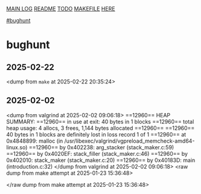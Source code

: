 [MAIN LOG](log.md)
[README](README.md)
[TODO](TODO.md)
[MAKEFILE](logmakefile.md)
[HERE](logbugs.md)

[#bughunt](#bughunt)
#	bughunt
##	2025-02-22
<dump from `make` at 2025-02-22 20:35:24>
[](../triplet/stack/stack_maker.c#L45)
[](../triplet/stack/stack_maker.c#L96)
[](../triplet/stack/stack_maker.c#L130)
<!-- [](stack/stack_maker.c): In function ‘positioner’:
stack/stack_maker.c:96:19: error: too many arguments to function ‘highlow_value’
   96 |         highest = highlow_value(*stack, argn + 1, INT_MIN);
      |                   ^~~~~~~~~~~~~
stack/stack_maker.c:15:10: note: declared here
   15 | t_stack *highlow_value(t_stack *stack, int argn);
      |          ^~~~~~~~~~~~~
stack/stack_maker.c: In function ‘highlow_value’:
stack/stack_maker.c:130:15: warning: assignment to ‘t_stack *’ {aka ‘struct s_stack *’} from incompatible pointer type ‘struct s_stack **’ [-Wincompatible-pointer-types]
  130 |         modus = stack->head;
      |               ^
stack/stack_maker.c:135:31: warning: assignment to ‘t_stack *’ {aka ‘struct s_stack *’} from ‘int’ makes pointer from integer without a cast [-Wint-conversion]
  135 |                         modus = stack->value;
      |                               ^
make: *** [Makefile:45: stack/stack_maker.o] Error 1 -->

##	2025-02-02
<dump from valgrind at 2025-02-02 09:06:18>
==12960== HEAP SUMMARY:
==12960==     in use at exit: 40 bytes in 1 blocks
==12960==   total heap usage: 4 allocs, 3 frees, 1,144 bytes allocated
==12960== 
==12960== 40 bytes in 1 blocks are definitely lost in loss record 1 of 1
==12960==    at 0x4848899: malloc (in /usr/libexec/valgrind/vgpreload_memcheck-amd64-linux.so)
==12960==    by 0x402238: arg_stacker (stack_maker.c:59)
==12960==    by 0x4020EF: stack_filler (stack_maker.c:46)
==12960==    by 0x402010: stack_maker (stack_maker.c:20)
==12960==    by 0x40183D: main (introduction.c:32)
</dump from valgrind at 2025-02-02 09:06:18>
<raw dump from make attempt at 2025-01-23 15:36:48>
<!-- <raw dump from make attempt at 2025-01-23 15:36:48>
c3a6c4% make
cc -g -c algorithm.c -o algorithm.o -I push_swap.h
algorithm.c:273:25: error: too few arguments to function call, expected 3, have 2
                        dosort_def(stack_a, i);
                        ~~~~~~~~~~           ^
algorithm.c:20:7: note: 'dosort_def' declared here
void            dosort_def(t_stack **stack, t_stack **kcats, int flag);
                ^
algorithm.c:292:12: error: too few arguments to function call, expected 2, have 0
                dd(do_pb(), (*stack), (*kcats));
                   ~~~~~ ^
./push_swap.h:42:7: note: 'do_pb' declared here
void            do_pb(t_stack **stack_a, t_stack **stack_b);
                ^
algorithm.c:293:9: warning: incompatible pointer types passing 't_stack *' (aka 'struct s_stack *') to parameter of type 't_stack **' (aka 'struct s_stack **'); take the address with & [-Wincompatible-pointer-types]
                do_pb((*stack), (*kcats));
                      ^~~~~~~~
                      &
./push_swap.h:42:23: note: passing argument to parameter 'stack_a' here
void            do_pb(t_stack **stack_a, t_stack **stack_b);
                                ^
algorithm.c:293:19: warning: incompatible pointer types passing 't_stack *' (aka 'struct s_stack *') to parameter of type 't_stack **' (aka 'struct s_stack **'); take the address with & [-Wincompatible-pointer-types]
                do_pb((*stack), (*kcats));
                                ^~~~~~~~
                                &
./push_swap.h:42:42: note: passing argument to parameter 'stack_b' here
void            do_pb(t_stack **stack_a, t_stack **stack_b);
                                                   ^
algorithm.c:297:17: error: too few arguments to function call, expected 2, have 1
                do_pb((*stack));
                ~~~~~         ^
./push_swap.h:42:7: note: 'do_pb' declared here
void            do_pb(t_stack **stack_a, t_stack **stack_b);
                ^
algorithm.c:298:9: warning: incompatible pointer types passing 't_stack *' (aka 'struct s_stack *') to parameter of type 't_stack **' (aka 'struct s_stack **'); take the address with & [-Wincompatible-pointer-types]
                do_sa((*stack));
                      ^~~~~~~~
                      &
./push_swap.h:44:23: note: passing argument to parameter 'stack' here
void            do_sa(t_stack **stack);
                                ^
algorithm.c:299:12: error: too few arguments to function call, expected 2, have 0
                dd(do_pb(), (*stack), (*kcats));
                   ~~~~~ ^
./push_swap.h:42:7: note: 'do_pb' declared here
void            do_pb(t_stack **stack_a, t_stack **stack_b);
                ^
algorithm.c:303:9: warning: incompatible pointer types passing 't_stack *' (aka 'struct s_stack *') to parameter of type 't_stack **' (aka 'struct s_stack **'); take the address with & [-Wincompatible-pointer-types]
                do_sa((*stack));
                      ^~~~~~~~
                      &
./push_swap.h:44:23: note: passing argument to parameter 'stack' here
void            do_sa(t_stack **stack);
                                ^
algorithm.c:304:12: error: too few arguments to function call, expected 2, have 0
                dd(do_pb(), (*stack), (*kcats));
                   ~~~~~ ^
./push_swap.h:42:7: note: 'do_pb' declared here
void            do_pb(t_stack **stack_a, t_stack **stack_b);
                ^
algorithm.c:305:17: error: too few arguments to function call, expected 2, have 1
                do_pb((*stack));
                ~~~~~         ^
./push_swap.h:42:7: note: 'do_pb' declared here
void            do_pb(t_stack **stack_a, t_stack **stack_b);
                ^
algorithm.c:312:3: warning: implicit declaration of function 'do_rotate' is invalid in C99 [-Wimplicit-function-declaration]
                do_rotate((*stack));
                ^
algorithm.c:313:11: warning: incompatible pointer types passing 't_stack *' (aka 'struct s_stack *') to parameter of type 't_stack **' (aka 'struct s_stack **'); take the address with & [-Wincompatible-pointer-types]
                do_swap((*stack));
                        ^~~~~~~~
                        &
./push_swap.h:43:25: note: passing argument to parameter 'stack' here
void            do_swap(t_stack **stack);
                                  ^
algorithm.c:314:3: warning: implicit declaration of function 'do_push' is invalid in C99 [-Wimplicit-function-declaration]
                do_push((*stack));
                ^
algorithm.c:315:3: warning: implicit declaration of function 'do_reverse' is invalid in C99 [-Wimplicit-function-declaration]
                do_reverse((*stack));
                ^
algorithm.c:316:12: error: too few arguments to function call, expected 2, have 0
                dd(do_pb(), (*stack), (*kcats));
                   ~~~~~ ^
./push_swap.h:42:7: note: 'do_pb' declared here
void            do_pb(t_stack **stack_a, t_stack **stack_b);
                ^
algorithm.c:320:11: warning: incompatible pointer types passing 't_stack *' (aka 'struct s_stack *') to parameter of type 't_stack **' (aka 'struct s_stack **'); take the address with & [-Wincompatible-pointer-types]
                do_swap((*stack));
                        ^~~~~~~~
                        &
./push_swap.h:43:25: note: passing argument to parameter 'stack' here
void            do_swap(t_stack **stack);
                                  ^
algorithm.c:321:3: warning: implicit declaration of function 'do_push' is invalid in C99 [-Wimplicit-function-declaration]
                do_push((*stack));
                ^
algorithm.c:322:11: warning: incompatible pointer types passing 't_stack *' (aka 'struct s_stack *') to parameter of type 't_stack **' (aka 'struct s_stack **'); take the address with & [-Wincompatible-pointer-types]
                do_swap((*stack));
                        ^~~~~~~~
                        &
./push_swap.h:43:25: note: passing argument to parameter 'stack' here
void            do_swap(t_stack **stack);
                                  ^
algorithm.c:323:12: error: too few arguments to function call, expected 2, have 0
                dd(do_pb(), (*stack), (*kcats));
                   ~~~~~ ^
./push_swap.h:42:7: note: 'do_pb' declared here
void            do_pb(t_stack **stack_a, t_stack **stack_b);
                ^
algorithm.c:327:3: warning: implicit declaration of function 'do_do_rotate' is invalid in C99 [-Wimplicit-function-declaration]
                do_do_rotate((*stack));
                ^
algorithm.c:328:3: warning: implicit declaration of function 'do_rotate' is invalid in C99 [-Wimplicit-function-declaration]
                do_rotate((*stack));
                ^
algorithm.c:329:3: warning: implicit declaration of function 'do_push' is invalid in C99 [-Wimplicit-function-declaration]
                do_push((*stack));
                ^
algorithm.c:330:3: warning: implicit declaration of function 'do_reverse' is invalid in C99 [-Wimplicit-function-declaration]
                do_reverse((*stack));
                ^
15 warnings and 8 errors generated.
make: *** [Makefile:28: algorithm.o] Error 1
 -->
</raw dump from make attempt at 2025-01-23 15:36:48>
[]()
#